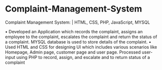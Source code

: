 # Complaint-Management-System
Complaint Management System: | HTML, CSS, PHP, JavaScript, MYSQL

• Developed an Application which records the complaint, assigns an employee to the complaint, escalates the complaint
and return the status of a complaint. MYSQL database is used to store details of the complaint.
• Used HTML and CSS for designing UI which includes various scenarios like Homepage, Admin page, customer page and
user page. Processed user-input using PHP to record, assign, and escalate and to return status of a complaint

